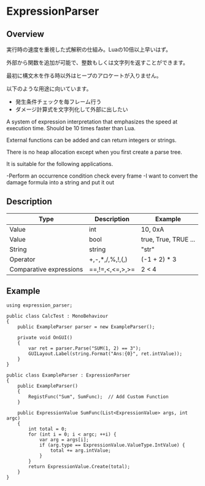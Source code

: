 # ExpressionParser

## Overview

実行時の速度を重視した式解釈の仕組み。Luaの10倍以上早いはず。

外部から関数を追加が可能で、整数もしくは文字列を返すことができます。

最初に構文木を作る時以外はヒープのアロケートが入りません。

以下のような用途に向いています。

- 発生条件チェックを毎フレーム行う
- ダメージ計算式を文字列化して外部に出したい



A system of expression interpretation that emphasizes the speed at execution time. Should be 10 times faster than Lua.

External functions can be added and can return integers or strings.

There is no heap allocation except when you first create a parse tree.

It is suitable for the following applications.

-Perform an occurrence condition check every frame
-I want to convert the damage formula into a string and put it out

## Description

| Type | Description | Example |
| ---- | ---- | ---- |
| Value | int | 10, 0xA |
| Value | bool | true, True, TRUE ... |
| String | string | "str" |
| Operator | +,-,*,/,%,!,(,) | (-1 + 2) * 3 |
| Comparative expressions | ==,!=,<,<=,>,>= | 2 < 4 |

## Example 

    using expression_parser;
    
    public class CalcTest : MonoBehaviour
    {
        public ExampleParser parser = new ExampleParser();
    
        private void OnGUI()
        {
            var ret = parser.Parse("SUM(1, 2) == 3");
            GUILayout.Label(string.Format("Ans:{0}", ret.intValue));
        }
    }
    
    public class ExampleParser : ExpressionParser
    {
        public ExampleParser()
        {
            RegistFunc("Sum", SumFunc);  // Add Custom Function
        }
    
        public ExpressionValue SumFunc(List<ExpressionValue> args, int argc)
        {
            int total = 0;
            for (int i = 0; i < argc; ++i) {
                var arg = args[i];
                if (arg.type == ExpressionValue.ValueType.IntValue) {
                    total += arg.intValue;
                }
            }
            return ExpressionValue.Create(total);
        }
    }
